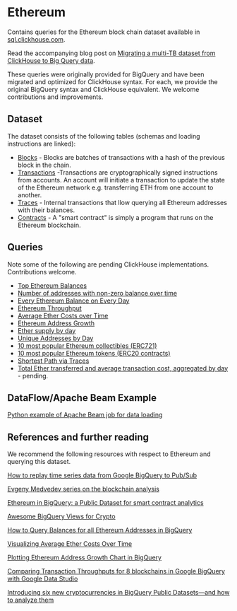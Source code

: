 # Ethereum

Contains queries for the Ethereum block chain dataset available in [sql.clickhouse.com](https://sql.clickhouse.com/play?user=play#U0hPVyBUQUJMRVMgSU4gZXRoZXJldW0=).

Read the accompanying blog post on [Migrating a multi-TB dataset from ClickHouse to Big Query data]().

These queries were originally provided for BigQuery and have been migrated and optimized for ClickHouse syntax. For each, we provide the original BigQuery syntax and ClickHouse equivalent. We welcome contributions and improvements.

## Dataset

The dataset consists of the following tables (schemas and loading instructions are linked):

- [Blocks](./schemas/blocks.md) - Blocks are batches of transactions with a hash of the previous block in the chain.
- [Transactions](./schemas/transactions.md) -Transactions are cryptographically signed instructions from accounts. An account will initiate a transaction to update the state of the Ethereum network e.g. transferring ETH from one account to another.
- [Traces](./schemas/traces.md) - Internal transactions that llow querying all Ethereum addresses with their balances.
- [Contracts](./schemas/contracts.md) - A "smart contract" is simply a program that runs on the Ethereum blockchain.

## Queries

Note some of the following are pending ClickHouse implementations. Contributions welcome.

- [Top Ethereum Balances](./queries/top_balances.md)
- [Number of addresses with non-zero balance over time](./queries/non_zero_balance.md)
- [Every Ethereum Balance on Every Day](./queries/every_balance_every_day.md)
- [Ethereum Throughput](./queries/throughput.md)
- [Average Ether Costs over Time](./queries/ether_costs_over_time.md)
- [Ethereum Address Growth](./queries/address_growth.md)
- [Ether supply by day](./queries/ether_supply_by_day.md)
- [Unique Addresses by Day](./queries/unique_addresses_by_day.md)
- [10 most popular Ethereum collectibles (ERC721)](./queries/popular_collectables.md)
- [10 most popular Ethereum tokens (ERC20 contracts)](./queries/popular_contracts.md)
- [Shortest Path via Traces]()
- [Total Ether transferred and average transaction cost, aggregated by day]() - pending.

## DataFlow/Apache Beam Example

[Python example of Apache Beam job for data loading](./dataflow/README.md)

## References and further reading

We recommend the following resources with respect to Ethereum and querying this dataset.

[How to replay time series data from Google BigQuery to Pub/Sub](https://medium.com/google-cloud/how-to-replay-time-series-data-from-google-bigquery-to-pub-sub-c0a80095124b)

[Evgeny Medvedev series on the blockchain analysis](https://evgemedvedev.medium.com/)

[Ethereum in BigQuery: a Public Dataset for smart contract analytics](https://cloud.google.com/blog/products/data-analytics/ethereum-bigquery-public-dataset-smart-contract-analytics)

[Awesome BigQuery Views for Crypto](https://github.com/blockchain-etl/awesome-bigquery-views)

[How to Query Balances for all Ethereum Addresses in BigQuery](https://medium.com/google-cloud/how-to-query-balances-for-all-ethereum-addresses-in-bigquery-fb594e4034a7)

[Visualizing Average Ether Costs Over Time](https://www.kaggle.com/code/mrisdal/visualizing-average-ether-costs-over-time)

[Plotting Ethereum Address Growth Chart in BigQuery](https://medium.com/google-cloud/plotting-ethereum-address-growth-chart-55cc0e7207b2)

[Comparing Transaction Throughputs for 8 blockchains in Google BigQuery with Google Data Studio](https://evgemedvedev.medium.com/comparing-transaction-throughputs-for-8-blockchains-in-google-bigquery-with-google-data-studio-edbabb75b7f1)

[Introducing six new cryptocurrencies in BigQuery Public Datasets—and how to analyze them](https://cloud.google.com/blog/products/data-analytics/introducing-six-new-cryptocurrencies-in-bigquery-public-datasets-and-how-to-analyze-them)
